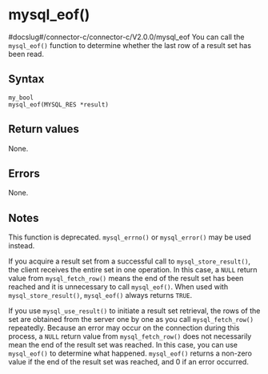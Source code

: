 mysql_eof() 
================================
#docslug#/connector-c/connector-c/V2.0.0/mysql_eof
You can call the `mysql_eof()` function to determine whether the last row of a result set has been read. 

Syntax 
---------------------------

```unknow
my_bool
mysql_eof(MYSQL_RES *result)
```



Return values 
----------------------------------

None.

Errors 
---------------------------

None.

Notes 
--------------------------

This function is deprecated. `mysql_errno()` or `mysql_error()` may be used instead. 

If you acquire a result set from a successful call to `mysql_store_result()`, the client receives the entire set in one operation. In this case, a `NULL` return value from `mysql_fetch_row()` means the end of the result set has been reached and it is unnecessary to call `mysql_eof()`. When used with `mysql_store_result()`, `mysql_eof()` always returns `TRUE`. 

If you use `mysql_use_result()` to initiate a result set retrieval, the rows of the set are obtained from the server one by one as you call `mysql_fetch_row()` repeatedly. Because an error may occur on the connection during this process, a `NULL` return value from `mysql_fetch_row()` does not necessarily mean the end of the result set was reached. In this case, you can use `mysql_eof()` to determine what happened. `mysql_eof()` returns a non-zero value if the end of the result set was reached, and 0 if an error occurred.
